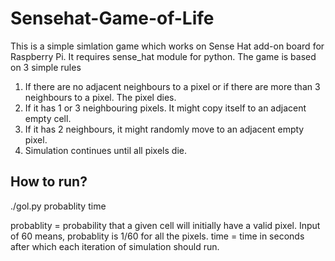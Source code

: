 # Sensehat-Game-of-Life

This is a simple simlation game which works on Sense Hat add-on board for Raspberry Pi. It requires sense_hat module for python. 
The game is based on 3 simple rules

1) If there are no adjacent neighbours to a pixel or if there are more than 3 neighbours to a pixel. The pixel dies.
2) If it has 1 or 3 neighbouring pixels. It might copy itself to an adjacent empty cell.
3) If it has 2 neighbours, it might randomly move to an adjacent empty pixel.
4) Simulation continues until all pixels die.

## How to run?
./gol.py probablity time

probablity = probability that a given cell will initially have a valid pixel. Input of 60 means, probablity is 1/60 for all the pixels.
time = time in seconds after which each iteration of simulation should run.

